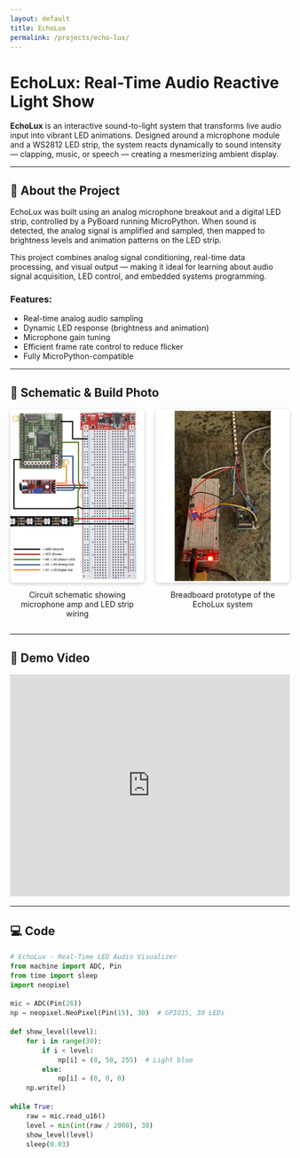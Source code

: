 ```yaml
---
layout: default
title: EchoLux
permalink: /projects/echo-lux/
---
```


# EchoLux: Real-Time Audio Reactive Light Show

**EchoLux** is an interactive sound-to-light system that transforms live audio input into vibrant LED animations. Designed around a microphone module and a WS2812 LED strip, the system reacts dynamically to sound intensity — clapping, music, or speech — creating a mesmerizing ambient display.

---

## 🔧 About the Project

EchoLux was built using an analog microphone breakout and a digital LED strip, controlled by a PyBoard running MicroPython. When sound is detected, the analog signal is amplified and sampled, then mapped to brightness levels and animation patterns on the LED strip.

This project combines analog signal conditioning, real-time data processing, and visual output — making it ideal for learning about audio signal acquisition, LED control, and embedded systems programming.

### Features:
- Real-time analog audio sampling
- Dynamic LED response (brightness and animation)
- Microphone gain tuning
- Efficient frame rate control to reduce flicker
- Fully MicroPython-compatible

---

## 🧩 Schematic & Build Photo

<div style="display: flex; flex-wrap: wrap; gap: 20px; justify-content: center; align-items: flex-start;">

  <!-- Schematic Image -->
  <div style="flex: 1 1 48%; max-width: 600px;">
    <img src="./EENG 163 - Final - Schematic.png" alt="EchoLux schematic" style="width: 100%; height: 100%; object-fit: cover; border-radius: 8px; box-shadow: 0 2px 6px rgba(0,0,0,0.2);" />
    <p style="text-align: center; margin-top: 10px;">Circuit schematic showing microphone amp and LED strip wiring</p>
  </div>

  <!-- Project Build Photo -->
  <div style="flex: 1 1 48%; max-width: 600px;">
    <img src="./EENG 163 - Final - Picture.png" alt="EchoLux Breadboard Build" style="width: 100%; height: 100%; object-fit: cover; border-radius: 8px; box-shadow: 0 2px 6px rgba(0,0,0,0.2);" />
    <p style="text-align: center; margin-top: 10px;">Breadboard prototype of the EchoLux system</p>
  </div>

</div>

---

## 🎥 Demo Video

<iframe width="100%" height="400"
  src="https://www.youtube.com/embed/rCREi2waXuE"
  title="EchoLux Demo Video"
  frameborder="0"
  allow="accelerometer; autoplay; clipboard-write; encrypted-media; gyroscope; picture-in-picture"
  allowfullscreen>
</iframe>

---

## 💻 Code

```python
# EchoLux - Real-Time LED Audio Visualizer
from machine import ADC, Pin
from time import sleep
import neopixel

mic = ADC(Pin(26))
np = neopixel.NeoPixel(Pin(15), 30)  # GPIO15, 30 LEDs

def show_level(level):
    for i in range(30):
        if i < level:
            np[i] = (0, 50, 255)  # Light blue
        else:
            np[i] = (0, 0, 0)
    np.write()

while True:
    raw = mic.read_u16()
    level = min(int(raw / 2000), 30)
    show_level(level)
    sleep(0.03)
